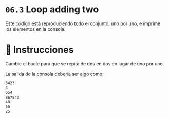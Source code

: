 # `06.3`  Loop adding two

Este código está reproduciendo todo el conjunto, uno por uno, e imprime los elementos en la consola.

# 📝 Instrucciones

Cambie el bucle para que se repita de dos en dos en lugar de uno por uno.

La salida de la consola debería ser algo como:

```md
3423
4
654
867543
48
55
25
```